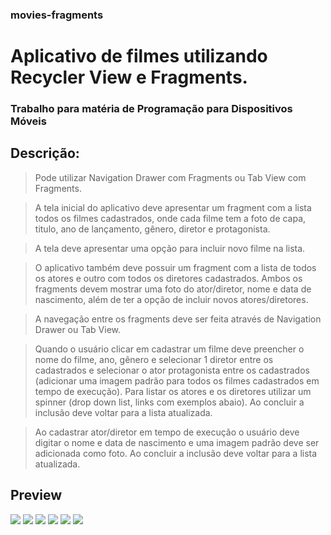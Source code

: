 ### movies-fragments

# Aplicativo de filmes utilizando Recycler View e Fragments.
### Trabalho para matéria de Programação para Dispositivos Móveis

## Descrição:
>Pode utilizar Navigation Drawer com Fragments ou Tab View com Fragments.

>A tela inicial do aplicativo deve apresentar um fragment com a lista todos os filmes cadastrados, onde cada filme tem a foto de capa, titulo, ano de lançamento, gênero, diretor e protagonista. 

>A tela deve apresentar uma opção para incluir novo filme na lista.

>O aplicativo também deve possuir um fragment com a lista de todos os atores e outro com todos os diretores cadastrados. Ambos os fragments devem mostrar uma foto do ator/diretor, nome e data de nascimento, além de ter a opção de incluir novos atores/diretores.

>A navegação entre os fragments deve ser feita através de Navigation Drawer ou Tab View.

>Quando o usuário clicar em cadastrar um filme deve preencher o nome do filme, ano, gênero e selecionar 1 diretor entre os cadastrados e selecionar o ator protagonista entre os cadastrados (adicionar uma imagem padrão para todos os filmes cadastrados em tempo de execução). Para listar os atores e os diretores utilizar um spinner (drop down list, links com exemplos abaio). Ao concluir a inclusão deve voltar para a lista atualizada.

>Ao cadastrar ator/diretor  em tempo de execução o usuário deve digitar o nome e data de nascimento e uma imagem padrão deve ser adicionada como foto. Ao concluir a inclusão deve voltar para a lista atualizada.

## Preview

![](https://raw.githubusercontent.com/vanessakoch/movies-fragments/master/MoviesFragments/app/src/main/res/drawable/captureScreenMovie/tela1.png)
![](https://raw.githubusercontent.com/vanessakoch/movies-fragments/master/MoviesFragments/app/src/main/res/drawable/captureScreenMovie/tela2.png)
![](https://raw.githubusercontent.com/vanessakoch/movies-fragments/master/MoviesFragments/app/src/main/res/drawable/captureScreenMovie/tela3.png)
![](https://raw.githubusercontent.com/vanessakoch/movies-fragments/master/MoviesFragments/app/src/main/res/drawable/captureScreenMovie/tela4.png)
![](https://raw.githubusercontent.com/vanessakoch/movies-fragments/master/MoviesFragments/app/src/main/res/drawable/captureScreenMovie/tela5.png)
![](https://raw.githubusercontent.com/vanessakoch/movies-fragments/master/MoviesFragments/app/src/main/res/drawable/captureScreenMovie/tela6.png)
